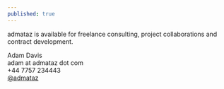 ```yaml
---
published: true
---
```


<!--If you have the vision and you need the technical know-how to make it happen, get in touch:  -->
admataz is available for freelance consulting, project collaborations and contract development.

Adam Davis  
adam at admataz dot com  
+44 7757 234443  
[@admataz](http://twitter.com/admataz)